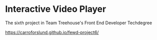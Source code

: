 # Interactive Video Player

The sixth project in Team Treehouse's Front End Developer Techdegree

https://carroforslund.github.io/fewd-project6/
